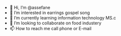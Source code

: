 - 👋 Hi, I’m @assefane
- 👀 I’m interested in earrings gospel song
- 🌱 I’m currently learning information technology MS.c 
- 💞️ I’m looking to collaborate on food industery
- 📫 How to reach me call phone or E-mail

<!---
assefane/assefane is a ✨ special ✨ repository because its `README.md` (this file) appears on your GitHub profile.
You can click the Preview link to take a look at your changes.
--->
